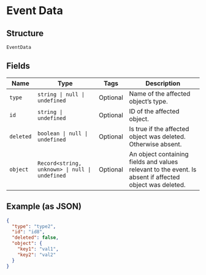 
# Event Data

## Structure

`EventData`

## Fields

| Name | Type | Tags | Description |
|  --- | --- | --- | --- |
| `type` | `string \| null \| undefined` | Optional | Name of the affected object’s type. |
| `id` | `string \| undefined` | Optional | ID of the affected object. |
| `deleted` | `boolean \| null \| undefined` | Optional | Is true if the affected object was deleted. Otherwise absent. |
| `object` | `Record<string, unknown> \| null \| undefined` | Optional | An object containing fields and values relevant to the event. Is absent if affected object was deleted. |

## Example (as JSON)

```json
{
  "type": "type2",
  "id": "id8",
  "deleted": false,
  "object": {
    "key1": "val1",
    "key2": "val2"
  }
}
```

